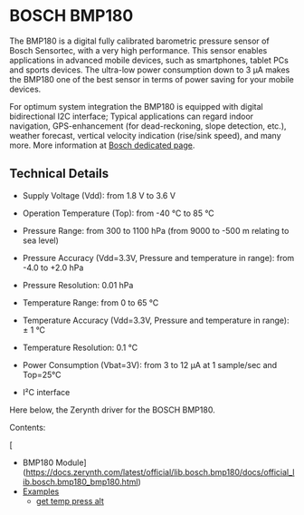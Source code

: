 # BOSCH BMP180

The BMP180 is a digital fully calibrated barometric pressure sensor of Bosch Sensortec, with a very high performance. This sensor enables applications in advanced mobile devices, such as smartphones, tablet PCs and sports devices. The ultra-low power consumption down to 3 μA makes the BMP180 one of the best sensor in terms of power saving for your mobile devices.

For optimum system integration the BMP180 is equipped with digital bidirectional I2C interface; Typical applications can regard indoor navigation, GPS-enhancement (for dead-reckoning, slope detection, etc.), weather forecast, vertical velocity indication (rise/sink speed), and many more.
More information at [Bosch dedicated page](https://www.bosch-sensortec.com/bst/products/all_products/bmp180).

## Technical Details


* Supply Voltage (Vdd): from 1.8 V to 3.6 V


* Operation Temperature (Top): from -40 °C to 85 °C


* Pressure Range: from 300 to 1100 hPa (from 9000 to -500 m relating to sea level)


* Pressure Accuracy (Vdd=3.3V, Pressure and temperature in range): from -4.0 to +2.0 hPa


* Pressure Resolution: 0.01 hPa


* Temperature Range: from 0 to 65 °C


* Temperature Accuracy (Vdd=3.3V, Pressure and temperature in range): ± 1 °C


* Temperature Resolution: 0.1 °C


* Power Consumption (Vbat=3V): from 3 to 12 µA at 1 sample/sec and Top=25°C


* I²C interface

Here below, the Zerynth driver for the BOSCH BMP180.

Contents:

[
* BMP180 Module](https://docs.zerynth.com/latest/official/lib.bosch.bmp180/docs/official_lib.bosch.bmp180_bmp180.html)
 * [Examples](https://docs.zerynth.com/latest/official/lib.bosch.bmp180/examples/examples.html)
	 * [get temp press alt](https://docs.zerynth.com/latest/official/lib.bosch.bmp180/examples/examples.html#get-temp-pres-alt)


<!--stackedit_data:
eyJoaXN0b3J5IjpbLTE4NTc3MzYwNjMsMTc1NzkzNzUwOV19
-->